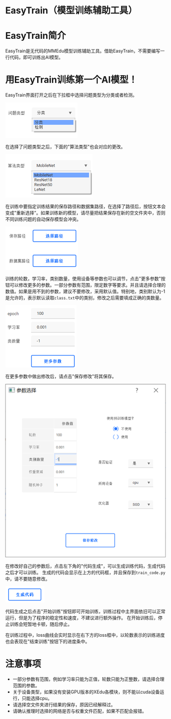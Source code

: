 # EasyTrain（模型训练辅助工具）

EasyTrain简介
=============

EasyTrain是无代码的MMEdu模型训练辅助工具。借助EasyTrain，不需要编写一行代码，即可训练出AI模型。

用EasyTrain训练第一个AI模型！
=============================

EasyTrain界面打开之后在下拉框中选择问题类型为分类或者检测。

![image](../images/easydl/probtype.PNG)

在选择了问题类型之后，下面的"算法类型"也会对应的更改。

![image](../images/easydl/algotype1.PNG)

在训练中要指定训练结果的保存路径和数据集路径，在选择了路径后，按钮文本会变成"重新选择"。如果训练新的模型，请尽量把结果保存在新的空文件夹中，否则不同训练问题的自动保存模型会冲突。

![image](../images/easydl/trpath.PNG)

训练的轮数，学习率，类别数量，使用设备等参数也可以调节，点击"更多参数"按钮可以修改更多的参数。一部分参数有范围，限定数字等要求。并且请选择合理的数值。如果是用不到的参数，建议不要修改，采用默认值。特别地，类别默认为-1是允许的，表示默认读取`class.txt`中的类别，修改之后需要填成正确的类数量。

![image](../images/easydl/trparam.PNG)

在更多参数中做出修改后，请点击"保存修改"将其保存。

![image](../images/easydl/trmoreparam.PNG)

在修改好自己的参数后，点击左下角的"代码生成"，可以生成训练代码，生成代码之后才可以训练。
生成的代码会显示在上方的代码框，并且保存到`train_code.py`中，请不要随意修改。

![image](../images/easydl/trgenecode.PNG)

代码生成之后点击"开始训练"按钮即可开始训练，训练过程中主界面依旧可以正常运行，但是为了程序的稳定性和速度，不建议进行额外操作。
在开始训练后，停止训练会短暂地卡顿，随后停止。

在训练过程中，loss曲线会实时显示在右下方的loss框中，以轮数表示的训练进度也会表现在"结束训练"按钮下的进度条中。

注意事项
========

-   一部分参数有范围，例如学习率只能为正值，轮数只能为正整数，请选择合理范围的参数。
-   关于设备类型，如果没有安装GPU版本的XEdu各模块，则不能以cuda设备运行，只能选择cpu。
-   请选择空文件夹进行结果的保存，原因已经解释过。
-   请确认推理时选择的网络是否与权重文件匹配，如果不匹配会报错。
